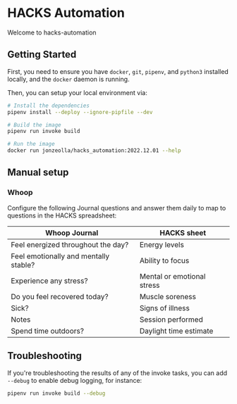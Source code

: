 # HACKS Automation

Welcome to hacks-automation

## Getting Started

First, you need to ensure you have `docker`, `git`, `pipenv`, and `python3` installed locally, and the `docker` daemon is running.

Then, you can setup your local environment via:

```bash
# Install the dependencies
pipenv install --deploy --ignore-pipfile --dev

# Build the image
pipenv run invoke build

# Run the image
docker run jonzeolla/hacks_automation:2022.12.01 --help
```

## Manual setup

### Whoop

Configure the following Journal questions and answer them daily to map to questions in the HACKS spreadsheet:

| Whoop Journal                         | HACKS sheet                |
| ------------------------------------- | -------------------------- |
| Feel energized throughout the day?    | Energy levels              |
| Feel emotionally and mentally stable? | Ability to focus           |
| Experience any stress?                | Mental or emotional stress |
| Do you feel recovered today?          | Muscle soreness            |
| Sick?                                 | Signs of illness           |
| Notes                                 | Session performed          |
| Spend time outdoors?                  | Daylight time estimate     |

## Troubleshooting

If you're troubleshooting the results of any of the invoke tasks, you can add `--debug` to enable debug logging, for instance:

```bash
pipenv run invoke build --debug
```
